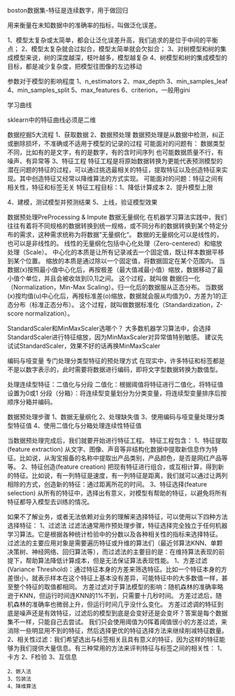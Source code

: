 boston数据集-特征是连续数字，用于做回归

用来衡量在未知数据中的准确率的指标，叫做泛化误差。

1、模型太复杂或太简单，都会让泛化误差升高，我们追求的是位于中间的平衡点；
2、模型太复杂就会过拟合，模型太简单就会欠拟合；
3、对树模型和树的集成模型来说，树的深度越深，枝叶越多，模型越复杂
4、树模型和树的集成模型的目标，都是减少复杂度，把模型往图像的左边移动


参数对于模型的影响程度
1、n_estimators
2、max_depth
3、min_samples_leaf
4、min_samples_split
5、max_features
6、criterion，一般用gini



学习曲线

sklearn中的特征曲线必须是二维


数据挖掘5大流程
1、获取数据
2、数据预处理
数据预处理是从数据中检测，纠正或删除损坏，不准确或不适用于模型的记录的过程
可能面对的问题有：
数据类型不同，比如有的是文字，有的是数字，有的含时间序列
也可能数据质量不行，有噪声、有异常等
3、特征工程
特征工程是将原始数据转换为更能代表预测模型的潜在问题的特征的过程，可以通过挑选最相关的特征，提取特征以及创造特征来实现。其中创造特征又经常以降维算法的方式实现。
可能面对的问题：特征之间有相关性，特征和标签无关
特征工程目标：1、降低计算成本 2、提升模型上限

4、建模，测试模型并预测结果
5、上线，验证模型效果


数据预处理PreProcessing & Impute
数据无量纲化
在机器学习算法实践中，我们往往有着将不同规格的数据转换到统一规格，或不同分布的数据转换到某个特定分布的需求，这种需求统称为将数据”无量纲化“。
数据的无量纲化可以是线性的，也可以是非线性的。
线性的无量纲化包括中心化处理（Zero-centered）和缩放处理（Scale）。
中心化的本质是让所有记录减去一个固定值，既让样本数据平移到某个位置。
缩放的本质是通过除以一个固定值，将数据固定在某个范围内。
当数据(x)按照最小值中心化后，再按极差（最大值减最小值）缩放，数据移动了最小值个单位，并且会被收敛到[0,1]之间。
这个过程，就叫做 数据归一化（Normalization，Min-Max Scaling）。归一化后的数据服从正态分布。
当数据(x)按均值(u)中心化后，再按标准差(o)缩放，数据就会服从均值为0，方差为1的正态分布（标准正态分布）。
这个过程，就叫做数据标准化（Standardization，Z-score normalization）。

StandardScaler和MinMaxScaler选哪个？
大多数机器学习算法中，会选择StandardScaler进行特征缩放，因为MinMaxScaler对异常值特别敏感。
建议先试试StandardScaler，效果不好的话再换MinMaxScaler

编码与哑变量
专门处理分类型特征的预处理方式
在现实中，许多特征和标签都是不是以数字表示的，此时需要将数据进行编码，即将文字型数据转换为数值型。


处理连续型特征：二值化与分段
二值化：根据阈值将特征进行二值化，将特征值设置为0或1
分段（分箱）：将连续型变量划分为分类变量，将连续型变量排序后按顺序分箱并编码。


数据预处理步骤
1、数据无量纲化
2、处理缺失值
3、使用编码与哑变量处理分类型特征值
4、使用二值化与分箱处理连续性特征值


当数据预处理完成后，我们就要开始进行特征工程。
特征工程包含：
1、特征提取(feature extraction)
从文字、图像、声音等非结构化数据中提取新信息作为特征。比如说，从淘宝报备的名称中提取出产品类别，产品颜色，是否是网红产品等等。
2、特征创造(feature creation)
把现有特征进行组合，或互相计算，得到新的特征。比如说，有一列特征是速度，有一列特征是距离，我们就可以通过让两列相除的方式，创造新的特征：通过距离所花的时间。
3、特征选择(feature selection)
从所有的特征中，选择出有意义，对模型有帮助的特征，以避免将所有特征都导入模型去训练的情况。

如果不了解业务，或者无法依赖对业务的理解来选择特征，可以使用以下四种方法选择特征：
1、过滤法
过滤法通常用作预处理步骤，特征选择完全独立于任何机器学习算法。它是根据各种统计检验中的分数以及各种相关性的指标来选择特征。
过滤法的主要应用对象是需要遍历特征或升维的算法们（最近邻算法KNN、单颗决策树、神经网络、回归算法等），而过滤法的主要目的是：在维持算法表现的前提下，帮助算法降低计算成本，但是无法保证算法表现性能。
1、方差过滤(Variance Threshold)：通过特征本身的方差来筛选特征。比如一个特征本身的方差很小，就表示样本在这个特征上基本没有差异，可能特征中的大多数值一样，甚至整个特征的取值都相同。
方差过滤对于算法模型的影响：随机森林的准确率略逊于KNN，但运行时间连KNN的1%不到，只需要十几秒时间。
方差过滤后，随机森林的准确率也微弱上升，但运行时间几乎没什么变化。
方差过滤调的特征到底是噪声还是有效特征，过滤后的模型到底是会变好还是会变坏？答案是每个数据集不一样，只能自己去尝试。
我们只会使用阈值为0挥着阈值很小的方差过滤，来消除一些明显用不到的特征，然后选择更优的特征选择方法来继续削减特征数量。
2、相关性过滤：我们希望选出与标签相关且具有意义的特征，因为这样的特征能够为我们提供大量信息。有三种常用的方法来评判特征与标签之间的相关性：
1、卡方
2、F检验
3、互信息

	2、嵌入法
	3、包装法
	4、降维算法	
